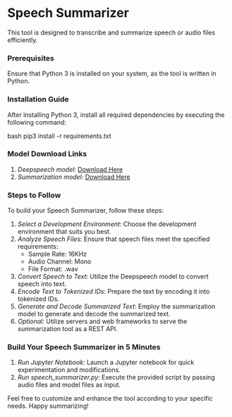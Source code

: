 # Speech Summarizer

This tool is designed to transcribe and summarize speech or audio files efficiently.

### Prerequisites
Ensure that Python 3 is installed on your system, as the tool is written in Python.

### Installation Guide
After installing Python 3, install all required dependencies by executing the following command:

bash
pip3 install -r requirements.txt


### Model Download Links

1. *Deepspeech model*: [Download Here](https://github.com/mozilla/DeepSpeech/releases/download/v0.9.3/deepspeech-0.9.3-models.tflite)
2. *Summarization model*: [Download Here](https://huggingface.co/facebook/bart-large-cnn)

### Steps to Follow

To build your Speech Summarizer, follow these steps:

1. *Select a Development Environment*: Choose the development environment that suits you best.
2. *Analyze Speech Files*: Ensure that speech files meet the specified requirements:
   - Sample Rate: 16KHz
   - Audio Channel: Mono
   - File Format: .wav
3. *Convert Speech to Text*: Utilize the Deepspeech model to convert speech into text.
4. *Encode Text to Tokenized IDs*: Prepare the text by encoding it into tokenized IDs.
5. *Generate and Decode Summarized Text*: Employ the summarization model to generate and decode the summarized text.
6. *Optional*: Utilize servers and web frameworks to serve the summarization tool as a REST API.

### Build Your Speech Summarizer in 5 Minutes

1. *Run Jupyter Notebook*: Launch a Jupyter notebook for quick experimentation and modifications.
2. *Run speech_summarizer.py*: Execute the provided script by passing audio files and model files as input.

Feel free to customize and enhance the tool according to your specific needs. Happy summarizing!